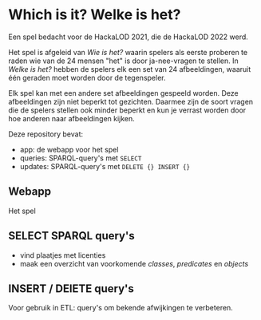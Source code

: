 # Which is it? Welke is het?

Een spel bedacht voor de HackaLOD 2021, die de HackaLOD 2022 werd.

Het spel is afgeleid van *Wie is het?* waarin spelers als eerste proberen te
raden wie van de 24 mensen "het" is door ja-nee-vragen te stellen.
In *Welke is het?* hebben de spelers elk een set van 24 afbeeldingen, waaruit
één geraden moet worden door de tegenspeler.

Elk spel kan met een andere set afbeeldingen gespeeld worden.
Deze afbeeldingen zijn niet beperkt tot gezichten.
Daarmee zijn de soort vragen die de spelers stellen ook minder beperkt en kun
je verrast worden door hoe anderen naar afbeeldingen kijken.

Deze repository bevat:

- app: de webapp voor het spel
- queries: SPARQL-query's met `SELECT`
- updates: SPARQL-query's met `DELETE {} INSERT {}`

## Webapp

Het spel

## SELECT SPARQL query's

- vind plaatjes met licenties
- maak een overzicht van voorkomende *classes*, *predicates* en *objects*

## INSERT / DElETE query's

Voor gebruik in ETL: query's om bekende afwijkingen te verbeteren.

